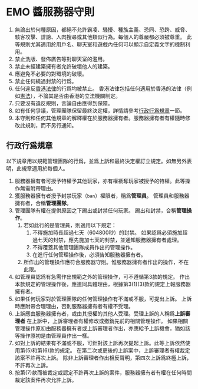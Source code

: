 # EMO 醬服務器守則

1. 無論出於何種原因，都絕不允許霸凌、騷擾、種族主義、恐同、恐跨、威脅、駭客攻擊、誹謗、人肉搜尋或其他類似行為。每個人的尊嚴都必須被尊重。
   此等規則尤其適用於用戶名、聊天室和遊戲內任何可以顯示自定義文字的機制利用。
2. 禁止洗版、發佈廣告等對聊天室的濫用。
3. 禁止未經建築擁有者允許破壞他人的建築。
4. 應避免不必要的對環境的破壞。
5. 禁止任何繞過封禁的行爲。
6. 任何違反[香港法律](https://www.elegislation.gov.hk/)的行爲均被禁止。
   香港法律包括任何適用於香港的法律（例如[憲法](https://flk.npc.gov.cn/xf/html/xf2.html)），不論其是否由香港的立法機關制定。
7. 只要沒有違反規則，言論自由應得到保障。
8. 如有任何爭議，管理團隊保留最終決定權，詳情請參考[行政行爲規章](#行政行爲規章)一節。
9. 本守則和任何其他規章的解釋權在於服務器擁有者。服務器擁有者有權隨時修改此規則，而不另行通知。

## 行政行爲規章

以下規章用以規範管理團隊的行爲，並爲上訴和最終決定權訂立規定。如無另外表明，此規章適用於每個人。

1. 服務器擁有者可授予特權予其他玩家，亦有權褫奪玩家被授予的特權。此等操作無需附帶理由。
2. 獲服務器擁有者授予封禁玩家（`ban`）權限者，稱爲**管理員**。
   管理員和服務器擁有者，合稱**管理團隊**。
3. 管理團隊有權在提供原因之下踢出或封禁任何玩家。
   踢出和封禁，合稱**管理操作**。
    1. 若如此行的是管理員，則適用以下規定：
        1. 不得施加時長超過七天（604800秒）的封禁。
           如果認爲必須施加超過七天的封禁，應先施加七天的封禁，並通知服務器擁有者處理。
        2. 不得覆蓋其他管理團隊成員作出的管理操作。
        3. 在進行任何管理操作後，必須告知服務器擁有者。
    2. 所作出的管理操作應符合服務器守則。惟服務器擁有者作出的操作，不在此限。
4. 如管理員認爲有急需作出規範之外的管理操作，可不遵循第3款的規定。
   作出本款規定的管理操作後，應連同具體理由，根據第3(1)(3)款的規定上報服務器擁有者。
5. 如果任何玩家對於管理團隊的任何管理操作有不滿或不服，可提出上訴。
   上訴時應附帶合理理由，否則服務器擁有者有權不受理。
6. 上訴應由服務器擁有者，或由其授權的其他人受理。受理上訴的人稱爲**上訴審理者**
   在上訴中，上訴審理者有權修改或撤銷先前的相關管理操作。
   如果相關管理操作原初由服務器擁有者或上訴審理者作出，亦應給予上訴機會，猶如該等操作原初是由管理員作出一樣。
7. 如對上訴的結果有不滿或不服，可針對該上訴再次提起上訴。此等上訴依然使用第(5)和第(6)款的規定。
   在第二次或更後的上訴案中，上訴審理者有權裁定該案不許再次上訴。
   除非上訴審理者作出相反聲明，第四次上訴爲終極上訴，不許再次上訴。
8. 按第(7)款而被裁定或認定不許再次上訴的案件，服務器擁有者有權在任何時間裁定該案件再次允許上訴。
